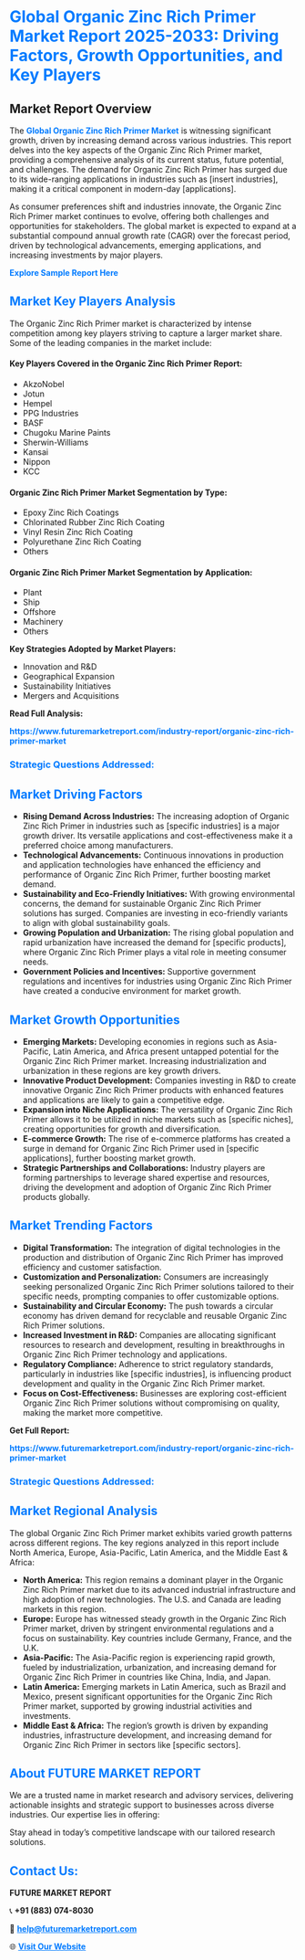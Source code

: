 <h1 style="color: #007BFF;">Global Organic Zinc Rich Primer Market Report 2025-2033: Driving Factors, Growth Opportunities, and Key Players</h1>

<section id="overview">
<h2>Market Report Overview</h2>
<p>The <a href="https://www.futuremarketreport.com/industry-report/organic-zinc-rich-primer-market" style="color: #007BFF; text-decoration: none;"><strong>Global Organic Zinc Rich Primer Market</strong></a> is witnessing significant growth, driven by increasing demand across various industries. This report delves into the key aspects of the Organic Zinc Rich Primer market, providing a comprehensive analysis of its current status, future potential, and challenges. The demand for Organic Zinc Rich Primer has surged due to its wide-ranging applications in industries such as [insert industries], making it a critical component in modern-day [applications].</p>
<p>As consumer preferences shift and industries innovate, the Organic Zinc Rich Primer market continues to evolve, offering both challenges and opportunities for stakeholders. The global market is expected to expand at a substantial compound annual growth rate (CAGR) over the forecast period, driven by technological advancements, emerging applications, and increasing investments by major players.</p>
</section>

<section id="overview">
<p><a href="https://www.futuremarketreport.com/request-sample/reportId=88119" style="color: #007BFF; text-decoration: none;"><strong>Explore Sample Report Here</strong></a></p>
</section>

<section id="key-players">
<h2 style="color: #007BFF;">Market Key Players Analysis</h2>
<p>The Organic Zinc Rich Primer market is characterized by intense competition among key players striving to capture a larger market share. Some of the leading companies in the market include:</p>
<h4>Key Players Covered in the Organic Zinc Rich Primer Report:</h4>
<ul><li>AkzoNobel</li><li>Jotun</li><li>Hempel</li><li>PPG Industries</li><li>BASF</li><li>Chugoku Marine Paints</li><li>Sherwin-Williams</li><li>Kansai</li><li>Nippon</li><li>KCC</li></ul>
<h4>Organic Zinc Rich Primer Market Segmentation by Type:</h4>
<ul><li>Epoxy Zinc Rich Coatings</li><li>Chlorinated Rubber Zinc Rich Coating</li><li>Vinyl Resin Zinc Rich Coating</li><li>Polyurethane Zinc Rich Coating</li><li>Others</li></ul>

<h4>Organic Zinc Rich Primer Market Segmentation by Application:</h4>
<ul><li>Plant</li><li>Ship</li><li>Offshore</li><li>Machinery</li><li>Others</li></ul>
<p><strong>Key Strategies Adopted by Market Players:</strong></p>
<ul>
<li>Innovation and R&D</li>
<li>Geographical Expansion</li>
<li>Sustainability Initiatives</li>
<li>Mergers and Acquisitions</li>
</ul>
</section>

<section>
<p><strong>Read Full Analysis: </strong></p><a href="https://www.futuremarketreport.com/industry-report/organic-zinc-rich-primer-market" style="color: #007BFF; text-decoration: none;"><strong>https://www.futuremarketreport.com/industry-report/organic-zinc-rich-primer-market</strong></a>
<h3 style="color: #007BFF;">Strategic Questions Addressed:</h3>
</section>

<section id="driving-factors">
<h2 style="color: #007BFF;">Market Driving Factors</h2>
<ul>
<li><strong>Rising Demand Across Industries:</strong> The increasing adoption of Organic Zinc Rich Primer in industries such as [specific industries] is a major growth driver. Its versatile applications and cost-effectiveness make it a preferred choice among manufacturers.</li>
<li><strong>Technological Advancements:</strong> Continuous innovations in production and application technologies have enhanced the efficiency and performance of Organic Zinc Rich Primer, further boosting market demand.</li>
<li><strong>Sustainability and Eco-Friendly Initiatives:</strong> With growing environmental concerns, the demand for sustainable Organic Zinc Rich Primer solutions has surged. Companies are investing in eco-friendly variants to align with global sustainability goals.</li>
<li><strong>Growing Population and Urbanization:</strong> The rising global population and rapid urbanization have increased the demand for [specific products], where Organic Zinc Rich Primer plays a vital role in meeting consumer needs.</li>
<li><strong>Government Policies and Incentives:</strong> Supportive government regulations and incentives for industries using Organic Zinc Rich Primer have created a conducive environment for market growth.</li>
</ul>
</section>

<section id="growth-opportunities">
<h2 style="color: #007BFF;">Market Growth Opportunities</h2>
<ul>
<li><strong>Emerging Markets:</strong> Developing economies in regions such as Asia-Pacific, Latin America, and Africa present untapped potential for the Organic Zinc Rich Primer market. Increasing industrialization and urbanization in these regions are key growth drivers.</li>
<li><strong>Innovative Product Development:</strong> Companies investing in R&D to create innovative Organic Zinc Rich Primer products with enhanced features and applications are likely to gain a competitive edge.</li>
<li><strong>Expansion into Niche Applications:</strong> The versatility of Organic Zinc Rich Primer allows it to be utilized in niche markets such as [specific niches], creating opportunities for growth and diversification.</li>
<li><strong>E-commerce Growth:</strong> The rise of e-commerce platforms has created a surge in demand for Organic Zinc Rich Primer used in [specific applications], further boosting market growth.</li>
<li><strong>Strategic Partnerships and Collaborations:</strong> Industry players are forming partnerships to leverage shared expertise and resources, driving the development and adoption of Organic Zinc Rich Primer products globally.</li>
</ul>
</section>

<section id="trending-factors">
<h2 style="color: #007BFF;">Market Trending Factors</h2>
<ul>
<li><strong>Digital Transformation:</strong> The integration of digital technologies in the production and distribution of Organic Zinc Rich Primer has improved efficiency and customer satisfaction.</li>
<li><strong>Customization and Personalization:</strong> Consumers are increasingly seeking personalized Organic Zinc Rich Primer solutions tailored to their specific needs, prompting companies to offer customizable options.</li>
<li><strong>Sustainability and Circular Economy:</strong> The push towards a circular economy has driven demand for recyclable and reusable Organic Zinc Rich Primer solutions.</li>
<li><strong>Increased Investment in R&D:</strong> Companies are allocating significant resources to research and development, resulting in breakthroughs in Organic Zinc Rich Primer technology and applications.</li>
<li><strong>Regulatory Compliance:</strong> Adherence to strict regulatory standards, particularly in industries like [specific industries], is influencing product development and quality in the Organic Zinc Rich Primer market.</li>
<li><strong>Focus on Cost-Effectiveness:</strong> Businesses are exploring cost-efficient Organic Zinc Rich Primer solutions without compromising on quality, making the market more competitive.</li>
</ul>
</section>

<section>
<p><strong>Get Full Report: </strong></p><a href="https://www.futuremarketreport.com/industry-report/organic-zinc-rich-primer-market" style="color: #007BFF; text-decoration: none;"><strong>https://www.futuremarketreport.com/industry-report/organic-zinc-rich-primer-market</strong></a>
<h3 style="color: #007BFF;">Strategic Questions Addressed:</h3>
</section>


<section id="regional-analysis">
<h2 style="color: #007BFF;">Market Regional Analysis</h2>
<p>The global Organic Zinc Rich Primer market exhibits varied growth patterns across different regions. The key regions analyzed in this report include North America, Europe, Asia-Pacific, Latin America, and the Middle East & Africa:</p>
<ul>
<li><strong>North America:</strong> This region remains a dominant player in the Organic Zinc Rich Primer market due to its advanced industrial infrastructure and high adoption of new technologies. The U.S. and Canada are leading markets in this region.</li>
<li><strong>Europe:</strong> Europe has witnessed steady growth in the Organic Zinc Rich Primer market, driven by stringent environmental regulations and a focus on sustainability. Key countries include Germany, France, and the U.K.</li>
<li><strong>Asia-Pacific:</strong> The Asia-Pacific region is experiencing rapid growth, fueled by industrialization, urbanization, and increasing demand for Organic Zinc Rich Primer in countries like China, India, and Japan.</li>
<li><strong>Latin America:</strong> Emerging markets in Latin America, such as Brazil and Mexico, present significant opportunities for the Organic Zinc Rich Primer market, supported by growing industrial activities and investments.</li>
<li><strong>Middle East & Africa:</strong> The region’s growth is driven by expanding industries, infrastructure development, and increasing demand for Organic Zinc Rich Primer in sectors like [specific sectors].</li>
</ul>
</section>

<footer>
<h2 style="color: #007BFF;">About FUTURE MARKET REPORT</h2>
<p>We are a trusted name in market research and advisory services, delivering actionable insights and strategic support to businesses across diverse industries. Our expertise lies in offering:</p>

<p>Stay ahead in today’s competitive landscape with our tailored research solutions.</p>

<h2 style="color: #007BFF;">Contact Us:</h2>
<p><strong>FUTURE MARKET REPORT</strong></p>
<p>📞 <strong>+91 (883) 074-8030</strong></p>
<p>📧 <strong><a href="mailto:help@futuremarketreport.com" style="color: #007BFF;">help@futuremarketreport.com</a></strong></p>
<p>🌐 <strong><a href="https://www.futuremarketreport.com/" style="color: #007BFF;">Visit Our Website</a></strong></p>
</footer>